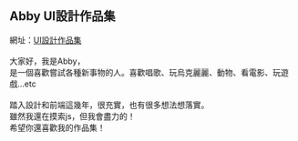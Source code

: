## Abby UI設計作品集

網址：<a href="https://abby-tsai.github.io/Abby-s-portfolio/">UI設計作品集</a><br>
<br>
大家好，我是Abby，<br>
是一個喜歡嘗試各種新事物的人。喜歡唱歌、玩烏克麗麗、動物、看電影、玩遊戲...etc<br>
<br>
踏入設計和前端這幾年，很充實，也有很多想法想落實。<br>
雖然我還在摸索js，但我會盡力的！<br>
希望你還喜歡我的作品集！
